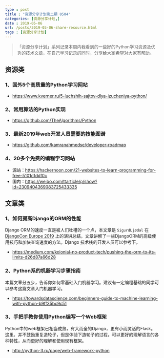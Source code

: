 ```yaml
---
type : post
title : "资源分享计划第二期 0504"
categories: [资源分享计划,] 
date : 2019-05-06
url: /posts/2019-05-06-share-resource.html 
tags : [资源分享计划]
---
```


>「资源分享计划」系列记录本周内我看到的一些好的Python学习资源及优秀的技术文章，在自己学习记录的同时，分享给大家希望对大家有帮助。

## 资源类

### 1、国外5个高质量的Python学习网站

 - https://www.kverner.ru/5-luchshih-sajtov-dlya-izucheniya-python/

### 2、常用算法的Python实现

 -  https://github.com/TheAlgorithms/Python

### 3、最新2019年web开发人员需要的技能图谱

 - https://github.com/kamranahmedse/developer-roadmap

### 4、20多个免费的编程学习网站

 - 源站：https://hackernoon.com/21-websites-to-learn-programming-for-free-5101c1ddf0c
 - 国内：https://weibo.com/ttarticle/p/show?id=2309404369083725433335

## 文章类

### 1、如何提高Django的ORM的性能

Django ORM的速度一直是被人们吐槽的一个点，本文章是 `SigurdLjødal` 在[DjangoCon Europe 2019](https://2019.djangocon.eu/) 上的演讲总结，文章讲解了一些DjangoORM的高级使用技巧和加快查询速度的方法。Django 技术栈的开发人员可以参考下。

 - https://medium.com/kolonial-no-product-tech/pushing-the-orm-to-its-limits-d26d87a66d28

### 2、Python系的机器学习步骤指南

本篇文章分五步，告诉你如何零基础入门机器学习。建议有一定编程基础的同学可以参考这篇文章入门机器学习。

 - https://towardsdatascience.com/beginners-guide-to-machine-learning-with-python-b9ff35bc9c51


### 3、手把手教你使用Python编写一个Web框架

Python中的web框架已相当成熟，有大而全的Django，更有小而灵活的Flask。这里，并不鼓励重复造轮子，但是体验下造轮子的过程，可以更好的理解语言的各种特性，从而更好的理解和使用现有框架。

 - http://python-3.ru/page/web-framework-python